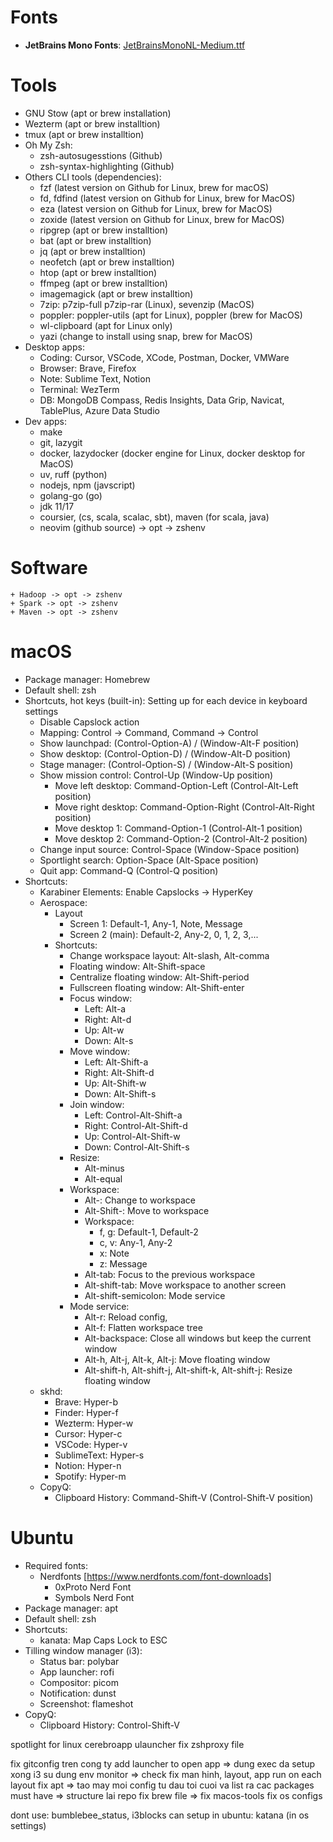 # Fonts
- **JetBrains Mono Fonts**: [JetBrainsMonoNL-Medium.ttf](https://github.com/podkovyrin/JetBrainsMono/blob/feature/no-ligatures-1-0-3/no-ligatures/JetBrainsMonoNL-Medium.ttf)

# Tools
- GNU Stow (apt or brew installation)
- Wezterm (apt or brew installtion)
- tmux (apt or brew installtion)
- Oh My Zsh:
    - zsh-autosugesstions (Github)
    - zsh-syntax-highlighting (Github)
- Others CLI tools (dependencies):
    + fzf (latest version on Github for Linux, brew for macOS)
    + fd, fdfind (latest version on Github for Linux, brew for MacOS)
    + eza (latest version on Github for Linux, brew for MacOS)
    + zoxide (latest version on Github for Linux, brew for MacOS)
    + ripgrep (apt or brew installtion)
    + bat (apt or brew installtion)
    + jq (apt or brew installtion)
    + neofetch (apt or brew installtion)
    + htop (apt or brew installtion)
    + ffmpeg (apt or brew installtion)
    + imagemagick (apt or brew installtion)
    + 7zip: p7zip-full p7zip-rar (Linux), sevenzip (MacOS)
    + poppler: poppler-utils (apt for Linux), poppler (brew for MacOS)
    + wl-clipboard (apt for Linux only)
    + yazi (change to install using snap, brew for MacOS)
- Desktop apps:
    + Coding: Cursor, VSCode, XCode, Postman, Docker, VMWare
    + Browser: Brave, Firefox
    + Note: Sublime Text, Notion
    + Terminal: WezTerm
    + DB: MongoDB Compass, Redis Insights, Data Grip, Navicat, TablePlus, Azure Data Studio
- Dev apps:
    + make
    + git, lazygit
    + docker, lazydocker (docker engine for Linux, docker desktop for MacOS)
    + uv, ruff (python)
    + nodejs, npm (javscript)
    + golang-go (go)
    + jdk 11/17
    + coursier, (cs, scala, scalac, sbt), maven (for scala, java)
    + neovim (github source) -> opt -> zshenv

# Software
    + Hadoop -> opt -> zshenv
    + Spark -> opt -> zshenv
    + Maven -> opt -> zshenv

# macOS
- Package manager: Homebrew
- Default shell: zsh
- Shortcuts, hot keys (built-in): Setting up for each device in keyboard settings
    - Disable Capslock action
    - Mapping: Control -> Command, Command -> Control
    - Show launchpad: (Control-Option-A) / (Window-Alt-F position)
    - Show desktop: (Control-Option-D) / (Window-Alt-D position)
    - Stage manager: (Control-Option-S) / (Window-Alt-S position)
    - Show mission control: Control-Up (Window-Up position)
        - Move left desktop: Command-Option-Left (Control-Alt-Left position)
        - Move right desktop: Command-Option-Right (Control-Alt-Right position)
        - Move desktop 1: Command-Option-1 (Control-Alt-1 position)
        - Move desktop 2: Command-Option-2 (Control-Alt-2 position)
    - Change input source: Control-Space (Window-Space position)
    - Sportlight search: Option-Space (Alt-Space position)
    - Quit app: Command-Q (Control-Q position)
- Shortcuts:
    - Karabiner Elements: Enable Capslocks -> HyperKey
    - Aerospace:
        - Layout
            - Screen 1: Default-1, Any-1, Note, Message
            - Screen 2 (main): Default-2, Any-2, 0, 1, 2, 3,...
        - Shortcuts:
            - Change workspace layout: Alt-slash, Alt-comma
            - Floating window: Alt-Shift-space
            - Centralize floating window: Alt-Shift-period
            - Fullscreen floating window: Alt-Shift-enter
            - Focus window:
                - Left: Alt-a
                - Right: Alt-d
                - Up: Alt-w
                - Down: Alt-s
            - Move window:
                - Left: Alt-Shift-a
                - Right: Alt-Shift-d
                - Up: Alt-Shift-w
                - Down: Alt-Shift-s
            - Join window:
                - Left: Control-Alt-Shift-a
                - Right: Control-Alt-Shift-d
                - Up: Control-Alt-Shift-w
                - Down: Control-Alt-Shift-s
            - Resize:
                - Alt-minus
                - Alt-equal
            - Workspace:
                - Alt-<Number>: Change to workspace <number>
                - Alt-Shift-<Number>: Move to workspace <number>
                - Workspace:
                    - f, g: Default-1, Default-2
                    - c, v: Any-1, Any-2
                    - x: Note
                    - z: Message
                - Alt-tab: Focus to the previous workspace
                - Alt-shift-tab: Move workspace to another screen
                - Alt-shift-semicolon: Mode service
            - Mode service:
                - Alt-r: Reload config,
                - Alt-f: Flatten workspace tree
                - Alt-backspace: Close all windows but keep the current window
                - Alt-h, Alt-j, Alt-k, Alt-j: Move floating window
                - Alt-shift-h, Alt-shift-j, Alt-shift-k, Alt-shift-j: Resize floating window
    - skhd:
        - Brave: Hyper-b
        - Finder: Hyper-f
        - Wezterm: Hyper-w
        - Cursor: Hyper-c
        - VSCode: Hyper-v
        - SublimeText: Hyper-s
        - Notion: Hyper-n
        - Spotify: Hyper-m
    - CopyQ:
        - Clipboard History: Command-Shift-V (Control-Shift-V position)

# Ubuntu
- Required fonts:
    + Nerdfonts [https://www.nerdfonts.com/font-downloads]
        + 0xProto Nerd Font
        + Symbols Nerd Font
- Package manager: apt
- Default shell: zsh
- Shortcuts:
    - kanata: Map Caps Lock to ESC
- Tilling window manager (i3):
    - Status bar: polybar
    - App launcher: rofi
    - Compositor: picom
    - Notification: dunst
    - Screenshot: flameshot
- CopyQ:
    - Clipboard History: Control-Shift-V

spotlight for linux
cerebroapp
ulauncher
fix zshproxy file

fix gitconfig tren cong ty
add launcher to open app => dung exec
da setup xong i3 su dung env monitor => check
fix man hinh, layout, app run on each layout
fix apt => tao may moi config tu dau toi cuoi va list ra cac packages must have => structure lai repo
fix brew file => fix macos-tools
fix os configs

dont use: bumblebee_status, i3blocks
can setup in ubuntu: katana (in os settings)